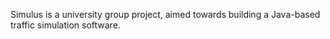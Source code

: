 Simulus is a university group project, aimed towards building a Java-based traffic simulation software.